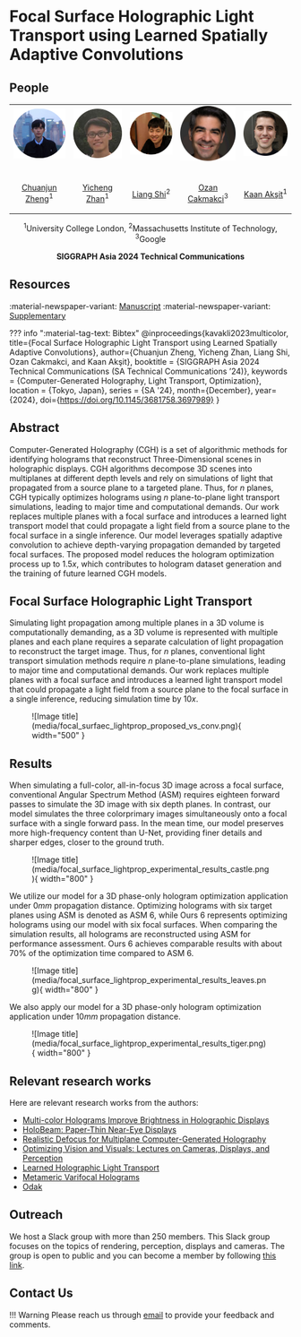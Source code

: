 # Focal Surface Holographic Light Transport using Learned Spatially Adaptive Convolutions

## People
<table class=""  style="margin: 10px auto;">
  <tbody>
    <tr>
      <td> <img src="../../people/chuanjun_zheng.png" width="120" alt=/> &nbsp;&nbsp;&nbsp;&nbsp;</td>
      <td> <img src="../../people/yicheng_zhan.png" width="120" alt=/> &nbsp;&nbsp;&nbsp;&nbsp;</td>
      <td> <img src="../../people/liang_shi.png" width="120" alt=/> &nbsp;&nbsp;&nbsp;&nbsp;</td>
      <td> <img src="../../people/ozan_cakmakci.png" width="120" alt=/> &nbsp;&nbsp;&nbsp;&nbsp;</td>
      <td> <img src="../../people/kaan_aksit.png" width="120" alt=/> &nbsp;&nbsp;&nbsp;&nbsp;</td>
    </tr>
    <tr>
      <td><p style="text-align:center;"><a href="https://scholar.google.com.hk/citations?user=9Jk_LC8AAAAJ&hl=zh-CN">Chuanjun Zheng</a><sup>1</sup></p></td>
      <td><p style="text-align:center;"><a href="https://scholar.google.com/citations?hl=zh-CN&user=x2ptSYUAAAAJ">Yicheng Zhan</a><sup>1</sup></p></td>
      <td><p style="text-align:center;"><a href="https://people.csail.mit.edu/liangs/">Liang Shi</a><sup>2</sup></p></td>
      <td><p style="text-align:center;"><a href="https://scholar.google.com/citations?user=xZLjeAMAAAAJ&hl=en">Ozan Cakmakci</a><sup>3</sup></p></td>
      <td><p style="text-align:center;"><a href="https://kaanaksit.com">Kaan Akşit</a><sup>1</sup></p></td>
    </tr>
  </tbody>
</table>
<p style="text-align:center;">
<sup>1</sup>University College London,
<sup>2</sup>Massachusetts Institute of Technology,
<sup>3</sup>Google
</p>
<p style="text-align:center;"><b>SIGGRAPH Asia 2024 Technical Communications </b></p>

## Resources
:material-newspaper-variant: [Manuscript](https://kaanaksit.com/assets/pdf/ZhengEtAl_SigAsia2024_Focal_surface_holographic_light_transport_using_learned_spatially_adaptive_convolutions.pdf)
:material-newspaper-variant: [Supplementary](https://kaanaksit.com/assets/pdf/ZhengEtAl_SigAsia2024_Supplementary_Focal_surface_holographic_light_transport_using_learned_spatially_adaptive_convolutions.pdf)

[//]: # (:material-file-code: [Code]&#40;https://github.com/complight/multicolor&#41;)

[//]: # (:material-video-account: [Project video]&#40;https://kaanaksit.com/assets/video/KavakliSigAsia2023Multicolor.mp4&#41;)
??? info ":material-tag-text: Bibtex"
        @inproceedings{kavakli2023multicolor,
          title={Focal Surface Holographic Light Transport using Learned Spatially Adaptive Convolutions},
          author={Chuanjun Zheng, Yicheng Zhan, Liang Shi, Ozan Cakmakci, and Kaan Akşit},
          booktitle = {SIGGRAPH Asia 2024 Technical Communications (SA Technical Communications ’24)},
          keywords = {Computer-Generated Holography, Light Transport, Optimization},
          location = {Tokyo, Japan},
          series = {SA '24},
          month={December},
          year={2024},
          doi={https://doi.org/10.1145/3681758.3697989}
        }


[//]: # (## Video)

[//]: # (<video controls>)

[//]: # (<source src="https://kaanaksit.com/assets/video/KavakliSigAsia2023Multicolor.mp4" id="“ type="video/mp4">)

[//]: # (</video>)


## Abstract
Computer-Generated Holography (CGH) is a set of algorithmic methods for identifying holograms that reconstruct Three-Dimensional 
scenes in holographic displays. CGH algorithms decompose 3D scenes into multiplanes at different depth levels and rely on simulations
of light that propagated from a source plane to a targeted plane. Thus, for $n$ planes, CGH typically optimizes holograms using $n$ plane-to-plane 
light transport simulations, leading to major time and computational demands. Our work replaces multiple planes with a focal surface and introduces 
a learned light transport model that could propagate a light field from a source plane to the focal surface in a single inference. Our model leverages 
spatially adaptive convolution to achieve depth-varying propagation demanded by targeted focal surfaces. The proposed model reduces the hologram 
optimization process up to $1.5x$, which contributes to hologram dataset generation and the training of future learned CGH models.


## Focal Surface Holographic Light Transport
Simulating light propagation among multiple planes in a 3D volume is computationally 
demanding, as a 3D volume is represented with multiple planes and each plane requires
a separate calculation of light propagation to reconstruct the target image. Thus, 
for $n$ planes, conventional light transport simulation methods require $n$ plane-to-plane 
simulations, leading to major time and computational demands. Our work replaces multiple
planes with a focal surface and introduces a learned light transport model that could 
propagate a light field from a source plane to the focal surface in a single inference,
reducing simulation time by $10x$.
<figure markdown>
  ![Image title](media/focal_surfaec_lightprop_proposed_vs_conv.png){ width="500" }
</figure>

## Results
When simulating a full-color, all-in-focus 3D image across a focal surface, conventional 
Angular Spectrum Method (ASM) requires eighteen forward
passes to simulate the 3D image with six depth planes.
In contrast, our model simulates the three colorprimary images simultaneously
onto a focal surface with a single forward pass. 
In the mean time, our model preserves more high-frequency content than U-Net, providing 
finer details and sharper edges, closer to the ground truth. 
<figure markdown>
  ![Image title](media/focal_surface_lightprop_experimental_results_castle.png){ width="800" }
</figure>

 We utilize our model for a 3D phase-only hologram optimization application under
 $0 mm$ propagation distance. Optimizing holograms with six target planes using ASM
 is denoted as ASM 6, while Ours 6 represents optimizing holograms using our model with six
 focal surfaces. When comparing the simulation results, all holograms are reconstructed using ASM for performance assessment. 
Ours 6 achieves comparable results with about $70\%$ of the optimization time compared to ASM 6.

<figure markdown>
  ![Image title](media/focal_surface_lightprop_experimental_results_leaves.png){ width="800" }
</figure>

We also apply our model for a 3D phase-only hologram optimization application under $10 mm$ propagation distance.

<figure markdown>
  ![Image title](media/focal_surface_lightprop_experimental_results_tiger.png){ width="800" }
</figure>




## Relevant research works
Here are relevant research works from the authors:

- [Multi-color Holograms Improve Brightness in Holographic Displays](multi_color.md)
- [HoloBeam: Paper-Thin Near-Eye Displays](holobeam.md)
- [Realistic Defocus for Multiplane Computer-Generated Holography](realistic_defocus_cgh.md)
- [Optimizing Vision and Visuals: Lectures on Cameras, Displays, and Perception](../teaching/siggraph2022_optimizing_vision_and_visuals.md)
- [Learned Holographic Light Transport](https://github.com/complight/realistic_holography)
- [Metameric Varifocal Holograms](https://github.com/complight/metameric_holography)
- [Odak](https://github.com/kunguz/odak)


[//]: # (## External Other Links)

[//]: # (Here are links related to our project such as videos, articles or podcasts:)

[//]: # ()
[//]: # (- [ACM SIGGRAPH Asia 2023, Technical Papers Fast Forward &#40;Preview the presentations on 13 Dec, Day 2&#41;]&#40;https://youtu.be/dMsD_xXOEKA?feature=shared&t=332&#41;)


## Outreach
We host a Slack group with more than 250 members.
This Slack group focuses on the topics of rendering, perception, displays and cameras.
The group is open to public and you can become a member by following [this link](../outreach/index.md).

## Contact Us
!!! Warning
    Please reach us through [email](mailto:chuanjunzhengcs@gmail.com) to provide your feedback and comments.




